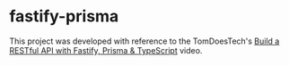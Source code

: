 # fastify-prisma

This project was developed with reference to the TomDoesTech's [Build a RESTful API with Fastify, Prisma & TypeScript](https://www.youtube.com/watch?v=LMoMHP44-xM) video.


